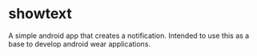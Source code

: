 # showtext

A simple android app that creates a notification. Intended to use this as a base to develop android wear applications.

